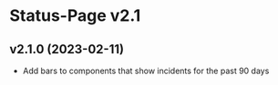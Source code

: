 # Status-Page v2.1

## v2.1.0 (2023-02-11)
* Add bars to components that show incidents for the past 90 days
